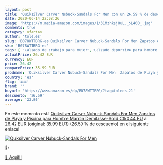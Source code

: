 ```yaml
---
layout: post
title: 'Quiksilver Carver Nubuck-Sandals For Men con un 26.59 % de descuento'
date: 2020-06-14 22:08:26
image: 'https://m.media-amazon.com/images/I/31MzhkejOuL._SL400_.jpg'
comments: true
category: ofertas
author: 'tole.es'
slug: 'B078WTTBRG-es Quiksilver Carver Nubuck-Sandals For Men Zapatos de Playa...'
sku: 'B078WTTBRG-es'
tags: [ 'Calzado de trabajo para mujer','Calzado deportivo para hombre','Calzado sanitario y de hostelería para mujer','Chanclas y sandalias de piscina para hombre','Sandalias y chanclas para niña','Zapatillas y calzado deportivo para hombre','Zapatos','Zapatos para hombre','Zapatos para mujer','Zapatos para niñas pequeñas','Zapatos y complementos','Zuecos sanitarios y de hostelería para mujer','Zuecos y mules para hombre','zapatos', ]
actualPrice: 26.42 EUR
currency: EUR
price: 26.42
comparePrice: 35.99 EUR
prodname: 'Quiksilver Carver Nubuck-Sandals For Men  Zapatos de Playa y Piscina para Hombre  Marrón  Demitasse-Solid Ctk0   44 EU'
country: 'es'
flag: '🇪🇸'
brand: ''
buyurl: 'https://www.amazon.es/dp/B078WTTBRG/?tag=tolees-21'
descuento: '26.59'
average: '22.98'
---
```


En este momento está [Quiksilver Carver Nubuck-Sandals For Men  Zapatos de Playa y Piscina para Hombre  Marrón  Demitasse-Solid Ctk0   44 EU](https://www.amazon.es/dp/B078WTTBRG/?tag=tolees-21) a 26.42 EUR (original: 35.99 EUR) (26.59 %  de descuento) en el siguiente enlace!

[![Quiksilver Carver Nubuck-Sandals For Men](https://m.media-amazon.com/images/I/31MzhkejOuL._SL400_.jpg)](https://www.amazon.es/dp/B078WTTBRG/?tag=tolees-21)

🔎:


[🛒 Aquí!!!](https://www.amazon.es/dp/B078WTTBRG/?tag=tolees-21)
